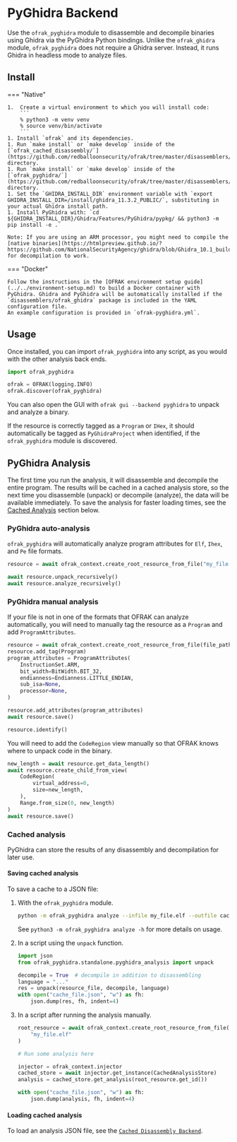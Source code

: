 # PyGhidra Backend
Use the `ofrak_pyghidra` module to disassemble and decompile binaries using Ghidra via the PyGhidra Python bindings. Unlike the `ofrak_ghidra` module, `ofrak_pyghidra` does not require a Ghidra server. Instead, it runs Ghidra in headless mode to analyze files.

## Install

=== "Native"

    1.  Create a virtual environment to which you will install code:
        ```
        % python3 -m venv venv
        % source venv/bin/activate
        ```
    1. Install `ofrak` and its dependencies.
    1. Run `make install` or `make develop` inside of the [`ofrak_cached_disassembly/`](https://github.com/redballoonsecurity/ofrak/tree/master/disassemblers/ofrak_cached_disassembly) directory.
    1. Run `make install` or `make develop` inside of the [`ofrak_pyghidra/`](https://github.com/redballoonsecurity/ofrak/tree/master/disassemblers/ofrak_pyghidra) directory.
    1. Set the `GHIDRA_INSTALL_DIR` environment variable with `export GHIDRA_INSTALL_DIR=/install/ghidra_11.3.2_PUBLIC/`, substituting in your actual Ghidra install path.
    1. Install PyGhidra with: `cd ${GHIDRA_INSTALL_DIR}/Ghidra/Features/PyGhidra/pypkg/ && python3 -m pip install -e .`

    Note: If you are using an ARM processor, you might need to compile the [native binaries](https://htmlpreview.github.io/?https://github.com/NationalSecurityAgency/ghidra/blob/Ghidra_10.1_build/GhidraDocs/InstallationGuide.html#Build) for decompilation to work.
=== "Docker"

    Follow the instructions in the [OFRAK environment setup guide](../../environment-setup.md) to build a Docker container with PyGhidra. Ghidra and PyGhidra will be automatically installed if the `disassemblers/ofrak_ghidra` package is included in the YAML configuration file.
    An example configuration is provided in `ofrak-pyghidra.yml`.

## Usage
Once installed, you can import `ofrak_pyghidra` into any script, as you would with the other analysis back ends.  

```python
import ofrak_pyghidra

ofrak = OFRAK(logging.INFO)
ofrak.discover(ofrak_pyghidra)
```
You can also open the GUI with `ofrak gui --backend pyghidra` to unpack and analyze a binary.

If the resource is correctly tagged as a `Program` or `IHex`, it should automatically be tagged as `PyGhidraProject` when identified, if the `ofrak_pyghidra` module is discovered.


## PyGhidra Analysis
The first time you run the analysis, it will disassemble and decompile the entire program. The results will be cached in a cached analysis store, so the next time you disassemble (unpack) or decompile (analyze), the data will be available immediately. To save the analysis for faster loading times, see the [Cached Analysis](#cached-analysis) section below.

### PyGhidra auto-analysis
`ofrak_pyghidra` will automatically analyze program attributes for `Elf`, `Ihex`, and `Pe` file formats. 

```python
resource = await ofrak_context.create_root_resource_from_file("my_file.elf")

await resource.unpack_recursively()
await resource.analyze_recursively()
```

### PyGhidra manual analysis
If your file is not in one of the formats that OFRAK can analyze automatically, you will need to manually tag the resource as a `Program` and add `ProgramAttributes`.

```python
resource = await ofrak_context.create_root_resource_from_file(file_path)
resource.add_tag(Program)
program_attributes = ProgramAttributes(
    InstructionSet.ARM,
    bit_width=BitWidth.BIT_32,
    endianness=Endianness.LITTLE_ENDIAN,
    sub_isa=None,
    processor=None,
)

resource.add_attributes(program_attributes)
await resource.save()

resource.identify()
```

You will need to add the `CodeRegion` view manually so that OFRAK knows where to unpack code in the binary.

```python
new_length = await resource.get_data_length()
await resource.create_child_from_view(
    CodeRegion(
        virtual_address=0,
        size=new_length,
    ),
    Range.from_size(0, new_length)
)
await resource.save()
```


### Cached analysis
PyGhidra can store the results of any disassembly and decompilation for later use. 

#### Saving cached analysis
To save a cache to a JSON file:

1. With the `ofrak_pyghidra` module.

    ```bash
    python -m ofrak_pyghidra analyze --infile my_file.elf --outfile cache_file.json --language ARM:LE:32:v7 --decompile
    ```

    See `python3 -m ofrak_pyghidra analyze -h` for more details on usage.

1. In a script using the `unpack` function.

    ```python
    import json
    from ofrak_pyghidra.standalone.pyghidra_analysis import unpack

    decompile = True  # decompile in addition to disassembling
    language = "..."
    res = unpack(resource_file, decompile, language)
    with open("cache_file.json", "w") as fh:
        json.dump(res, fh, indent=4)
    ```

1. In a script after running the analysis manually.

    ```python
    root_resource = await ofrak_context.create_root_resource_from_file(
        "my_file.elf"
    )

    # Run some analysis here

    injector = ofrak_context.injector
    cached_store = await injector.get_instance(CachedAnalysisStore)
    analysis = cached_store.get_analysis(root_resource.get_id())

    with open("cache_file.json", "w") as fh:
        json.dump(analysis, fh, indent=4)
    ```

#### Loading cached analysis
To load an analysis JSON file, see the [`Cached Disassembly Backend`](./cached_disassembly.md).
